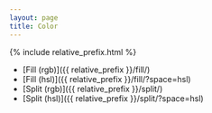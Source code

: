 ```yaml
---
layout: page
title: Color
---
```


{% include relative_prefix.html %}

- [Fill (rgb)]({{ relative_prefix }}/fill/)
- [Fill (hsl)]({{ relative_prefix }}/fill/?space=hsl)
- [Split (rgb)]({{ relative_prefix }}/split/)
- [Split (hsl)]({{ relative_prefix }}/split/?space=hsl)
